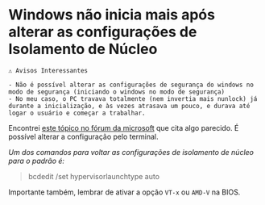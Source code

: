 # Windows não inicia mais após alterar as configurações de Isolamento de Núcleo

```
⚠️ Avisos Interessantes

- Não é possível alterar as configurações de segurança do windows no modo de segurança (iniciando o windows no modo de segurança)
- No meu caso, o PC travava totalmente (nem invertia mais nunlock) já durante a inicialização, e às vezes atrasava um pouco, e durava até logar o usuário e começar a trabalhar.
```

Encontrei [este tópico no fórum da microsoft](https://learn.microsoft.com/pt-br/answers/questions/3170612/o-meu-computador-n-o-inicia-ap-s-ativar-a-op-o-de?forum=windows-all&referrer=answers) que cita algo parecido.
É possível alterar a configuração pelo terminal.

*Um dos comandos para voltar as configurações de isolamento de núcleo para o padrão é:*
> bcdedit /set hypervisorlaunchtype auto

Importante também, lembrar de ativar a opção `VT-x` ou `AMD-V` na BIOS.



